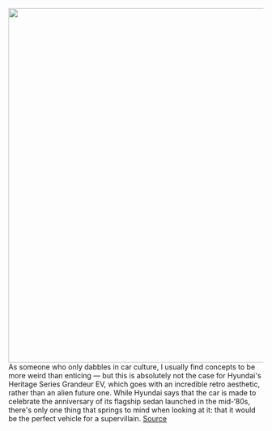 <img src='https://cdn.vox-cdn.com/thumbor/I98a38u10PQPDBIEO882qVuoE4w=/0x0:1120x745/1200x800/filters:focal(471x284:649x462)/cdn.vox-cdn.com/uploads/chorus_image/image/70146324/newsroom_211112_grandeur_1120x745.0.jpg' width='700px' /><br/>
As someone who only dabbles in car culture, I usually find concepts to be more weird than enticing — but this is absolutely not the case for Hyundai's Heritage Series Grandeur EV, which goes with an incredible retro aesthetic, rather than an alien future one. While Hyundai says that the car is made to celebrate the anniversary of its flagship sedan launched in the mid-‘80s, there's only one thing that springs to mind when looking at it: that it would be the perfect vehicle for a supervillain.
<a href='https://www.theverge.com/2021/11/15/22783810/hyundai-grandeur-heritge-concept-ev-80s'> Source <a/>